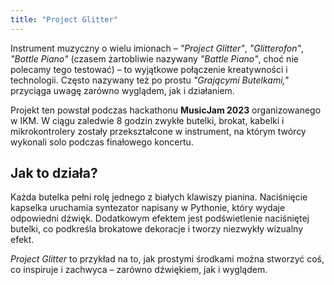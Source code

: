 ```yaml
---
title: "Project Glitter"
---
```


Instrument muzyczny o wielu imionach – *"Project Glitter"*, *"Glitterofon"*, *"Bottle Piano"* (czasem żartobliwie nazywany *"Battle Piano"*, choć nie polecamy tego testować) – to wyjątkowe połączenie kreatywności i technologii. Często nazywany też po prostu *"Grającymi Butelkami,"* przyciąga uwagę zarówno wyglądem, jak i działaniem.

Projekt ten powstał podczas hackathonu **MusicJam 2023** organizowanego w IKM. W ciągu zaledwie 8 godzin zwykłe butelki, brokat, kabelki i mikrokontrolery zostały przekształcone w instrument, na którym twórcy wykonali solo podczas finałowego koncertu.

## Jak to działa?
Każda butelka pełni rolę jednego z białych klawiszy pianina. Naciśnięcie kapselka uruchamia syntezator napisany w Pythonie, który wydaje odpowiedni dźwięk. Dodatkowym efektem jest podświetlenie naciśniętej butelki, co podkreśla brokatowe dekoracje i tworzy niezwykły wizualny efekt.

*Project Glitter* to przykład na to, jak prostymi środkami można stworzyć coś, co inspiruje i zachwyca – zarówno dźwiękiem, jak i wyglądem.
